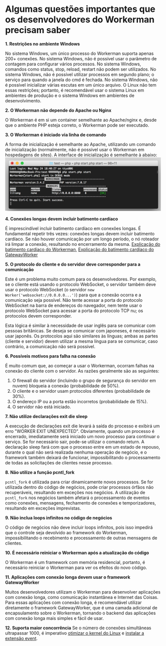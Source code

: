 # Algumas questões importantes que os desenvolvedores do Workerman precisam saber

**1. Restrições no ambiente Windows**

No sistema Windows, um único processo do Workerman suporta apenas 200+ conexões.
No sistema Windows, não é possível usar o parâmetro de contagem para configurar vários processos.
No sistema Windows, comandos como status, stop, reload, restart não podem ser utilizados.
No sistema Windows, não é possível utilizar processos em segundo plano; o serviço para quando a janela do cmd é fechada.
No sistema Windows, não é possível inicializar várias escutas em um único arquivo.
O Linux não tem essas restrições; portanto, é recomendável usar o sistema Linux em ambientes de produção e o sistema Windows em ambientes de desenvolvimento.

**2. O Workerman não depende do Apache ou Nginx**

O Workerman é em si um container semelhante ao Apache/nginx e, desde que o ambiente PHP esteja correto, o Workerman pode ser executado.

**3. O Workerman é iniciado via linha de comando**

A forma de inicialização é semelhante ao Apache, utilizando um comando de inicialização (normalmente, não é possível usar o Workerman em hospedagens de sites). A interface de inicialização é semelhante à abaixo:
![](image/screenshot_1495622774534.png)

**4. Conexões longas devem incluir batimento cardíaco**

É imprescindível incluir batimento cardíaco em conexões longas. É fundamental repetir três vezes: conexões longas devem incluir batimento cardíaco. Se não houver comunicação por um longo período, o nó roteador irá limpar a conexão, resultando no encerramento da mesma.
[Explicação do batimento cardíaco do Workerman](faq/heartbeat.md), [Explicação do batimento cardíaco do GatewayWorker](https://www.workerman.net/doc/gateway-worker/heartbeat.html)

**5. O protocolo do cliente e do servidor deve corresponder para a comunicação**

Este é um problema muito comum para os desenvolvedores. Por exemplo, se o cliente está usando o protocolo WebSocket, o servidor também deve usar o protocolo WebSocket (o servidor `new Worker('websocket://0.0.0.0...')`) para que a conexão ocorra e a comunicação seja possível. 
Não tente acessar a porta do protocolo WebSocket na barra de endereços do navegador, nem tente usar o protocolo WebSocket para acessar a porta do protocolo TCP nu; os protocolos devem corresponder.

Esta lógica é similar à necessidade de usar inglês para se comunicar com pessoas britânicas. Se deseja se comunicar com japoneses, é necessário usar japonês. Os protocolos aqui são similares às línguas; ambas as partes (cliente e servidor) devem utilizar a mesma língua para se comunicar, caso contrário, a comunicação não será possível.

**6. Possíveis motivos para falha na conexão**

É muito comum que, ao começar a usar o Workerman, ocorram falhas na conexão do cliente com o servidor. As razões geralmente são as seguintes:
1. O firewall do servidor (incluindo o grupo de segurança do servidor em nuvem) bloqueia a conexão (probabilidade de 50%).
2. O cliente e o servidor usam protocolos diferentes (probabilidade de 30%).
3. O endereço IP ou a porta estão incorretos (probabilidade de 15%).
4. O servidor não está iniciado.

**7. Não utilize declarações exit die sleep**

A execução de declarações exit die levará à saída do processo e exibirá um erro "WORKER EXIT UNEXPECTED". Obviamente, quando um processo é encerrado, imediatamente será iniciado um novo processo para continuar o serviço. Se for necessário sair, pode-se utilizar o comando return. A declaração sleep fará com que o processo entre em um estado de repouso, durante o qual não será realizada nenhuma operação de negócio, e o framework também deixará de funcionar, impossibilitando o processamento de todas as solicitações de clientes nesse processo.

**8. Não utilize a função pcntl_fork**

`pcntl_fork` é utilizada para criar dinamicamente novos processos. Se for utilizada dentro do código de negócios, pode criar processos órfãos não recuperáveis, resultando em exceções nos negócios. A utilização de `pcntl_fork` nos negócios também afetará o processamento de eventos como conexões, mensagens, fechamento de conexões e temporizadores, resultando em exceções imprevistas.

**9. Não inclua loops infinitos no código de negócios**

O código de negócios não deve incluir loops infinitos, pois isso impedirá que o controle seja devolvido ao framework do Workerman, impossibilitando o recebimento e processamento de outras mensagens de clientes.

**10. É necessário reiniciar o Workerman após a atualização do código**

O Workerman é um framework com memória residencial, portanto, é necessário reiniciar o Workerman para ver os efeitos do novo código.

**11. Aplicações com conexão longa devem usar o framework GatewayWorker**

Muitos desenvolvedores utilizam o Workerman para desenvolver aplicações com conexão longa, como comunicação instantânea e Internet das Coisas. Para essas aplicações com conexão longa, é recomendável utilizar diretamente o framework GatewayWorker, que é uma camada adicional de encapsulamento sobre o Workerman, tornando o backend das aplicações com conexão longa mais simples e fácil de usar.

**12. Suporta maior concorrência**
Se o número de conexões simultâneas ultrapassar 1000, é imperativo [otimizar o kernel do Linux](appendices/kernel-optimization.md) e [instalar a extensão event](appendices/install-extension.md).
